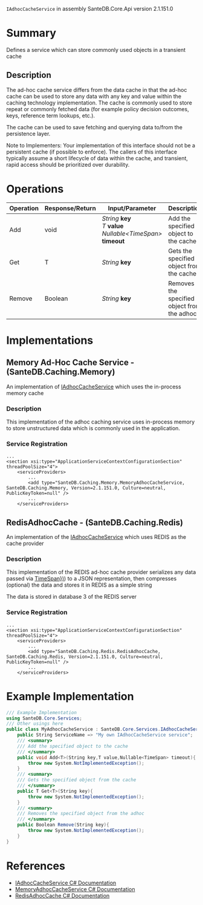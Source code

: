 `IAdhocCacheService` in assembly SanteDB.Core.Api version 2.1.151.0

# Summary
Defines a service which can store commonly used objects in a transient cache

## Description
The ad-hoc cache service differs from the data cache in that the ad-hoc cache can be used to store any data with any
             key and value within the caching technology implementation. The cache is commonly used to store repeat or commonly
             fetched data (for example policy decision outcomes, keys, reference term lookups, etc.).

The cache can be used to save fetching and querying data to/from the persistence layer.

Note to Implementers: Your implementation of this interface should not be a persistent cache (if possible to enforce). The
             callers of this interface typically assume a short lifecycle of data within the cache, and transient, rapid access should be prioritized over
             durability.

# Operations

|Operation|Response/Return|Input/Parameter|Description|
|-|-|-|-|
|Add|void|*String* **key**<br/>*T* **value**<br/>*Nullable&lt;TimeSpan>* **timeout**|Add the specified object to the cache|
|Get|T|*String* **key**|Gets the specified object from the cache|
|Remove|Boolean|*String* **key**|Removes the specified object from the adhoc|

# Implementations


## Memory Ad-Hoc Cache Service - (SanteDB.Caching.Memory)
An implementation of [IAdhocCacheService](http://santesuite.org/assets/doc/net/html/T_SanteDB_Core_Services_IAdhocCacheService.htm) which uses the in-process memory cache
### Description
This implementation of the adhoc caching service uses in-process memory to store unstructured data
            which is commonly used in the application.

### Service Registration
```markup
...
<section xsi:type="ApplicationServiceContextConfigurationSection" threadPoolSize="4">
	<serviceProviders>
		...
		<add type="SanteDB.Caching.Memory.MemoryAdhocCacheService, SanteDB.Caching.Memory, Version=2.1.151.0, Culture=neutral, PublicKeyToken=null" />
		...
	</serviceProviders>
```

## RedisAdhocCache - (SanteDB.Caching.Redis)
An implementation of the [IAdhocCacheService](http://santesuite.org/assets/doc/net/html/T_SanteDB_Core_Services_IAdhocCacheService.htm) which uses REDIS as the cache provider
### Description
This implementation of the REDIS ad-hoc cache provider serializes any data passed via [TimeSpan})](#TimeSpan})) to a JSON representation, then
            compresses (optional) the data and stores it in REDIS as a simple string

The data is stored in database 3 of the REDIS server

### Service Registration
```markup
...
<section xsi:type="ApplicationServiceContextConfigurationSection" threadPoolSize="4">
	<serviceProviders>
		...
		<add type="SanteDB.Caching.Redis.RedisAdhocCache, SanteDB.Caching.Redis, Version=2.1.151.0, Culture=neutral, PublicKeyToken=null" />
		...
	</serviceProviders>
```
# Example Implementation
```csharp
/// Example Implementation
using SanteDB.Core.Services;
/// Other usings here
public class MyAdhocCacheService : SanteDB.Core.Services.IAdhocCacheService { 
	public String ServiceName => "My own IAdhocCacheService service";
	/// <summary>
	/// Add the specified object to the cache
	/// </summary>
	public void Add<T>(String key,T value,Nullable<TimeSpan> timeout){
		throw new System.NotImplementedException();
	}
	/// <summary>
	/// Gets the specified object from the cache
	/// </summary>
	public T Get<T>(String key){
		throw new System.NotImplementedException();
	}
	/// <summary>
	/// Removes the specified object from the adhoc
	/// </summary>
	public Boolean Remove(String key){
		throw new System.NotImplementedException();
	}
}
```

# References

* [IAdhocCacheService C# Documentation](http://santesuite.org/assets/doc/net/html/T_SanteDB_Core_Services_IAdhocCacheService.htm)
* [MemoryAdhocCacheService C# Documentation](http://santesuite.org/assets/doc/net/html/T_SanteDB_Caching_Memory_MemoryAdhocCacheService.htm)
* [RedisAdhocCache C# Documentation](http://santesuite.org/assets/doc/net/html/T_SanteDB_Caching_Redis_RedisAdhocCache.htm)
